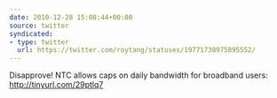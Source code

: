 ```yaml
---
date: 2010-12-28 15:08:44+00:00
source: twitter
syndicated:
- type: twitter
  url: https://twitter.com/roytang/statuses/19771738975895552/
---
```


Disapprove! NTC allows caps on daily bandwidth for broadband users: http://tinyurl.com/29ptlq7